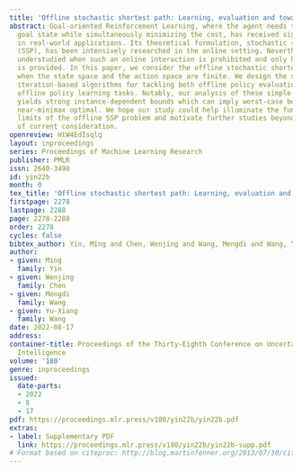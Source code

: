 ```yaml
---
title: 'Offline stochastic shortest path: Learning, evaluation and towards optimality'
abstract: Goal-oriented Reinforcement Learning, where the agent needs to reach the
  goal state while simultaneously minimizing the cost, has received significant attention
  in real-world applications. Its theoretical formulation, stochastic shortest path
  (SSP), has been intensively researched in the online setting. Nevertheless, it remains
  understudied when such an online interaction is prohibited and only historical data
  is provided. In this paper, we consider the offline stochastic shortest path problem
  when the state space and the action space are finite. We design the simple value
  iteration-based algorithms for tackling both offline policy evaluation (OPE) and
  offline policy learning tasks. Notably, our analysis of these simple algorithms
  yields strong instance-dependent bounds which can imply worst-case bounds that are
  near-minimax optimal. We hope our study could help illuminate the fundamental statistical
  limits of the offline SSP problem and motivate further studies beyond the scope
  of current consideration.
openreview: HtW4EdIsqlq
layout: inproceedings
series: Proceedings of Machine Learning Research
publisher: PMLR
issn: 2640-3498
id: yin22b
month: 0
tex_title: 'Offline stochastic shortest path: Learning, evaluation and towards optimality'
firstpage: 2278
lastpage: 2288
page: 2278-2288
order: 2278
cycles: false
bibtex_author: Yin, Ming and Chen, Wenjing and Wang, Mengdi and Wang, Yu-Xiang
author:
- given: Ming
  family: Yin
- given: Wenjing
  family: Chen
- given: Mengdi
  family: Wang
- given: Yu-Xiang
  family: Wang
date: 2022-08-17
address:
container-title: Proceedings of the Thirty-Eighth Conference on Uncertainty in Artificial
  Intelligence
volume: '180'
genre: inproceedings
issued:
  date-parts:
  - 2022
  - 8
  - 17
pdf: https://proceedings.mlr.press/v180/yin22b/yin22b.pdf
extras:
- label: Supplementary PDF
  link: https://proceedings.mlr.press/v180/yin22b/yin22b-supp.pdf
# Format based on citeproc: http://blog.martinfenner.org/2013/07/30/citeproc-yaml-for-bibliographies/
---
```

